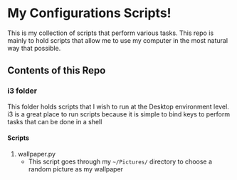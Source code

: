 # My Configurations Scripts!

This is my collection of scripts that perform various tasks. This repo is mainly to hold scripts that allow me to use my computer in the most natural way that possible.

## Contents of this Repo

### i3 folder

This folder holds scripts that I wish to run at the Desktop environment level. i3 is a great place to run scripts because it is simple to bind keys to perform tasks that can be done in a shell

#### Scripts

1. wallpaper.py
     - This script goes through my `~/Pictures/` directory to choose a random picture as my wallpaper
